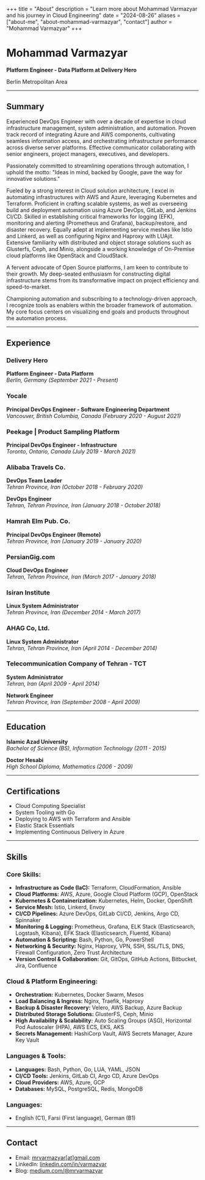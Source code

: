 +++
title = "About"
description = "Learn more about Mohammad Varmazyar and his journey in Cloud Engineering"
date = "2024-08-26"
aliases = ["about-me", "about-mohammad-varmazyar", "contact"]
author = "Mohammad Varmazyar"
+++

# Mohammad Varmazyar

**Platform Engineer - Data Platform at Delivery Hero**

Berlin Metropolitan Area

---

## Summary

Experienced DevOps Engineer with over a decade of expertise in cloud infrastructure management, system administration, and automation. Proven track record of integrating Azure and AWS components, cultivating seamless information access, and orchestrating infrastructure performance across diverse server platforms. Effective communicator collaborating with senior engineers, project managers, executives, and developers.

Passionately committed to streamlining operations through automation, I uphold the motto: "Ideas in mind, backed by Google, pave the way for innovative solutions."

Fueled by a strong interest in Cloud solution architecture, I excel in automating infrastructures with AWS and Azure, leveraging Kubernetes and Terraform. Proficient in crafting scalable systems, as well as overseeing build and deployment automation using Azure DevOps, GitLab, and Jenkins CI/CD. Skilled in establishing critical frameworks for logging (EFK), monitoring and alerting (Prometheus and Grafana), backup/restore, and disaster recovery. Equally adept at implementing service meshes like Istio and Linkerd, as well as configuring Nginx and Haproxy with LUAjit. Extensive familiarity with distributed and object storage solutions such as Glusterfs, Ceph, and Minio, alongside a working knowledge of On-Premise cloud platforms like OpenStack and CloudStack.

A fervent advocate of Open Source platforms, I am keen to contribute to their growth. My deep-seated enthusiasm for constructing digital infrastructure stems from its transformative impact on project efficiency and speed-to-market.

Championing automation and subscribing to a technology-driven approach, I recognize tools as enablers within the broader framework of automation. My core focus centers on visualizing end goals and products throughout the automation process.

---

## Experience

### **Delivery Hero**
**Platform Engineer - Data Platform**  
_Berlin, Germany (September 2021 - Present)_

### **Yocale**
**Principal DevOps Engineer - Software Engineering Department**  
_Vancouver, British Columbia, Canada (February 2020 - August 2021)_

### **Peekage | Product Sampling Platform**
**Principal DevOps Engineer - Infrastructure**  
_Toronto, Ontario, Canada (July 2019 - March 2021)_

### **Alibaba Travels Co.**
**DevOps Team Leader**  
_Tehran Province, Iran (October 2018 - February 2020)_

**DevOps Engineer**  
_Tehran, Tehran Province, Iran (January 2018 - October 2018)_

### **Hamrah Elm Pub. Co.**
**Principal DevOps Engineer (Remote)**  
_Tehran Province, Iran (January 2019 - January 2020)_

### **PersianGig.com**
**Cloud DevOps Engineer**  
_Tehran, Tehran Province, Iran (March 2017 - January 2018)_

### **Isiran Institute**
**Linux System Administrator**  
_Tehran Province, Iran (December 2014 - March 2017)_

### **AHAG Co, Ltd.**
**Linux System Administrator**  
_Tehran, Tehran Province, Iran (April 2014 - December 2014)_

### **Telecommunication Company of Tehran - TCT**
**System Administrator**  
_Tehran, Iran (April 2009 - April 2014)_

**Network Engineer**  
_Tehran Province, Iran (September 2008 - April 2009)_

---

## Education

**Islamic Azad University**  
_Bachelor of Science (BS), Information Technology (2011 - 2015)_

**Doctor Hesabi**  
_High School Diploma, Mathematics (2006 - 2009)_

---

## Certifications

- Cloud Computing Specialist
- System Tooling with Go
- Deploying to AWS with Terraform and Ansible
- Elastic Stack Essentials
- Implementing Continuous Delivery in Azure

---

## Skills

### **Core Skills:**
- **Infrastructure as Code (IaC):** Terraform, CloudFormation, Ansible
- **Cloud Platforms:** AWS, Azure, Google Cloud Platform (GCP), OpenStack
- **Kubernetes & Containerization:** Kubernetes, Helm, Docker, OpenShift
- **Service Mesh:** Istio, Linkerd, Envoy
- **CI/CD Pipelines:** Azure DevOps, GitLab CI/CD, Jenkins, Argo CD, Spinnaker
- **Monitoring & Logging:** Prometheus, Grafana, ELK Stack (Elasticsearch, Logstash, Kibana), EFK Stack (Elasticsearch, Fluentd, Kibana)
- **Automation & Scripting:** Bash, Python, Go, PowerShell
- **Networking & Security:** Nginx, Haproxy, VPN, SSH, SSL/TLS, DNS, Firewall Configuration, Zero Trust Architecture
- **Version Control & Collaboration:** Git, GitOps, GitHub Actions, Bitbucket, Jira, Confluence

### **Cloud & Platform Engineering:**
- **Orchestration:** Kubernetes, Docker Swarm, Mesos
- **Load Balancing & Ingress:** Nginx, Traefik, Haproxy
- **Backup & Disaster Recovery:** Velero, AWS Backup, Azure Backup
- **Distributed Storage Solutions:** GlusterFS, Ceph, Minio
- **High Availability & Scalability:** Auto Scaling Groups (ASG), Horizontal Pod Autoscaler (HPA), AWS ECS, EKS, AKS
- **Secrets Management:** HashiCorp Vault, AWS Secrets Manager, Azure Key Vault

### **Languages & Tools:**
- **Languages:** Bash, Python, Go, LUA, YAML, JSON
- **CI/CD Tools:** Jenkins, GitLab CI, Argo CD, Azure DevOps
- **Cloud Providers:** AWS, Azure, GCP
- **Databases:** MySQL, PostgreSQL, Redis, MongoDB

### **Languages:**
- English (C1), Farsi (First language), German (B1)

---

## Contact

- Email: [mrvarmazyar[at]gmail.com](mailto:mrvarmazyar@gmail.com)
- LinkedIn: [linkedin.com/in/varmazyar](https://www.linkedin.com/in/varmazyar)
- Blog: [medium.com/@mrvarmazyar](https://medium.com/@mrvarmazyar)
